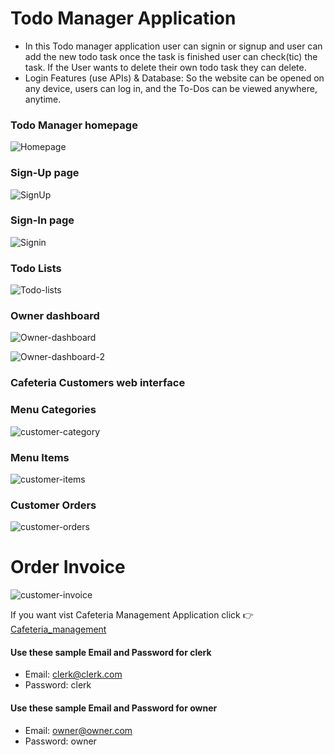 # Todo Manager Application

* In this Todo manager application user can signin or signup and user can add the new todo task once the task is finished user can check(tic) the task. If the User wants to delete their own todo task they can delete.
* Login Features (use APIs) & Database: So the website can be opened on any device, users can log in, and the To-Dos can be viewed anywhere, anytime.

### Todo Manager homepage
![Homepage](https://user-images.githubusercontent.com/69616308/131351497-c0370792-f14e-4903-b2c0-4716968fab03.png)

### Sign-Up page

![SignUp](https://user-images.githubusercontent.com/69616308/131351697-00057a14-5a5f-4311-99b5-99a2e150625a.png)

### Sign-In page

![Signin](https://user-images.githubusercontent.com/69616308/131351633-7f9b248f-fc86-47ae-b8d3-03d88da91ec1.png)

### Todo Lists 

![Todo-lists](https://user-images.githubusercontent.com/69616308/131351334-4c2a2cd0-1c03-4e2b-b5c9-714d1e3d3a06.png)


### Owner dashboard

![Owner-dashboard](https://user-images.githubusercontent.com/69616308/124827730-fe072600-df93-11eb-81c1-0f24f179a927.png)

![Owner-dashboard-2](https://user-images.githubusercontent.com/69616308/124827796-170fd700-df94-11eb-946d-a65c0c883f6e.png)

### Cafeteria Customers web interface

### Menu Categories
![customer-category](https://user-images.githubusercontent.com/69616308/124828031-5fc79000-df94-11eb-84b4-a2772c1f1850.png)

### Menu Items
![customer-items](https://user-images.githubusercontent.com/69616308/124828108-77067d80-df94-11eb-9d3a-b93553b489dc.png)

### Customer Orders
![customer-orders](https://user-images.githubusercontent.com/69616308/124828186-900f2e80-df94-11eb-8a15-4154e15f80bb.png)

# Order Invoice
![customer-invoice](https://user-images.githubusercontent.com/69616308/124828225-9ef5e100-df94-11eb-8aa4-9dd57d3c215d.png)




If you want vist Cafeteria Management Application click 👉 [Cafeteria_management](https://authentic-dinning.herokuapp.com)

#### Use these sample Email and Password for clerk

* Email: clerk@clerk.com
* Password: clerk


#### Use these sample Email and Password for owner

* Email: owner@owner.com 
* Password: owner


